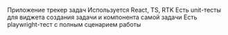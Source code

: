 Приложение трекер задач
Используется React, TS, RTK
Есть unit-тесты для виджета создания задачи и компонента самой задачи
Есть playwright-тест с полным сценарием работы